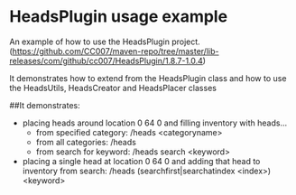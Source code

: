 # HeadsPlugin usage example
An example of how to use the HeadsPlugin project. (https://github.com/CC007/maven-repo/tree/master/lib-releases/com/github/cc007/HeadsPlugin/1.8.7-1.0.4)

It demonstrates how to extend from the HeadsPlugin class and how to use the HeadsUtils, HeadsCreator and HeadsPlacer classes

##It demonstrates:
 - placing heads around location 0 64 0 and filling inventory with heads...
   - from specified category: /heads &lt;categoryname>
   - from all categories: /heads
   - from search for keyword: /heads search &lt;keyword>
 - placing a single head at location 0 64 0 and adding that head to inventory from search: /heads (searchfirst|searchatindex &lt;index>) &lt;keyword>
